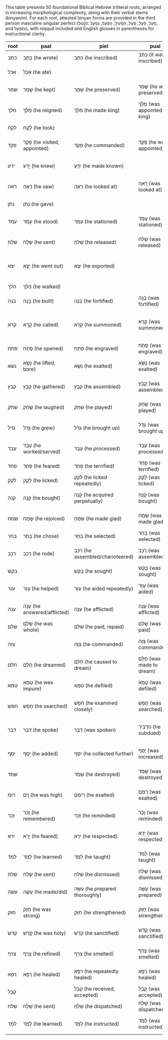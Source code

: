 This table presents 50 foundational Biblical Hebrew triliteral roots, arranged in increasing morphological complexity, along with their verbal stems (binyanim). For each root, attested binyan forms are provided in the third person masculine singular perfect (קטל): פָּעַל, פִּעֵל, פֻּעַל, הִפְעִיל, הָפְעַל, נִפְעַל, and הִתְפַּעֵל, with niqqud included and English glosses in parentheses for instructional clarity.

| root | paal | piel | pual | hiphil | hophil | niphal | hitpael |
|--------|------------------------|------------------------|--------------------------|------------------------|-------------------------|------------------------|------------------------|
| כתב | כָּתַב (he wrote) | כִּתֵּב (he inscribed) | כֻּתַּב (it was inscribed) | הִכְתִּיב (he dictated) | | נִכְתַּב (it was written) | הִתְכַּתֵּב (he corresponded) |
| אכל | אָכַל (he ate) | | | הֶאֱכִיל (he fed) | | נֶאֱכַל (he was eaten) | |
| שמר | שָׁמַר (he kept) | שִׁמֵּר (he preserved) | שֻׁמַּר (he was preserved) | הִשְׁמִיר (he caused to keep) | | נִשְׁמַר (he was kept) | הִשְׁתַּמֵּר (he guarded himself) |
| מלך | מָלַךְ (he reigned) | מִלֵּךְ (he made king) | מֻלַּךְ (was appointed king) | הִמְלִיךְ (he caused to reign) | | נִמְלַךְ (he consulted) | הִתְמַלֵּךְ (he made himself king) |
| לקח | לָקַח (he took) | | | הִלְקִיחַ (he brought) | | נִלְקַח (he was taken) | |
| פקד | פָּקַד (he visited, appointed) | פִּקֵּד (he commanded) | פֻּקַּד (he was appointed) | הִפְקִיד (he entrusted) | | נִפְקַד (he was counted) | הִתְפַּקֵּד (he presented himself) |
| ידע | יָדַע (he knew) | יִדֵּעַ (he made known) | | הוֹדִיעַ (he informed) | הוּדַע (was informed) | נוֹדַע (was known) | הִתְוַדֵּעַ (he introduced himself) |
| ראה | רָאָה (he saw) | רִאֵּה (he looked at) | רֻאֶּה (was looked at) | הִרְאָה (he showed) | | נִרְאָה (he appeared) | הִתְרָאָה (he saw each other) |
| נתן | נָתַן (he gave) | | | הִנְתִּין/הִתִּין (he delivered) | | נִתַּן (was given) | |
| עמד | עָמַד (he stood) | עִמֵּד (he stationed) | עֻמַּד (was stationed) | הֶעֱמִיד (he caused to stand) | | נֶעֱמַד (he stood firm) | הִתְעַמֵּד (he stood persistently) |
| שלח | שָׁלַח (he sent) | שִׁלֵּחַ (he released) | שֻׁלַּח (was released) | הִשְׁלִיחַ (he caused to send)| | נִשְׁלַח (was sent) | הִשְׁתַּלֵּחַ (he broke out) |
| יצא | יָצָא (he went out) | יִצֵּא (he exported) | | הוֹצִיא (he brought out) | הוּצָא (was brought out) | נוֹצַּא (was brought out) | |
| הלך | הָלַךְ (he walked) | | | הוֹלִיךְ (he led) | הוּלַךְ (was led) | נֶהְלַךְ (was walked) | הִתְהַלֵּךְ (he went about) |
| בנה | בָּנָה (he built) | בִּנֵּה (he fortified) | בֻּנָּה (was fortified) | הִבְנָה (he rebuilt) | | נִבְנָה (was built) | הִתְבַּנָּה (he considered) |
| קרא | קָרָא (he called) | קִרֵּא (he summoned) | קֻרָּא (was summoned) | הִקְרִיא (he recited) | הָקְרָא (was caused to be recited) | נִקְרָא (was called/upon) | הִתְקַרֵּא (called oneself) |
| פתח | פָּתַח (he opened) | פִּתֵּחַ (he engraved) | פֻּתַּח (was engraved) | הִפְתִּיחַ (he unlocked) | | נִפְתַּח (was opened) | הִתְפַּתֵּחַ (he spread out) |
| נשא | נָשָׂא (he lifted, bore)| נִשֵּׂא (he exalted) | נֻשָּׂא (was exalted) | הִשִּׂיא (he deceived/wed) | הָשְּׂא (was made to marry)| נִשָּׂא (was lifted) | הִתְנַשֵּׂא (he exalted himself) |
| קבץ | קָבַץ (he gathered) | קִבֵּץ (he assembled) | קֻבַּץ (was assembled) | הִקְבִּיץ (he collected) | | נִקְבַּץ (was gathered) | הִתְקַבֵּץ (he gathered himself) |
| שחק | שָׂחַק (he laughed) | שִׂחֵּק (he played) | שֻׂחַק (was played) | הִשְׂחִיק (he made laugh) | | נִשְׂחַק (was laughed) | הִתְשַׂחֵּק (he amused himself) |
| גדל | גָּדַל (he grew) | גִּדֵּל (he brought up) | גֻּדַּל (was brought up) | הִגְדִּיל (he made great) | | נִגְדַּל (was magnified) | הִתְגַּדֵּל (he made himself great) |
| עבד | עָבַד (he worked/served)| עִבֵּד (he processed) | עֻבַּד (was processed) | הֶעֱבִיד (he enslaved) | | נֶעֱבַד (was served) | הִתְעַבֵּד (he enslaved himself) |
| פחד | פָּחַד (he feared) | פִּחֵּד (he terrified) | פֻּחַד (was terrified) | הִפְחִיד (he frightened) | | נִפְחַד (was afraid) | הִתְפַּחֵּד (he panicked) |
| לקק | לָקַק (he licked) | לִקֵּק (he licked repeatedly)| לֻקַּק (was licked) | הִלְקִיק (he caused to lick)| | | הִתְלַקֵּק (he licked himself)|
| קנה | קָנָה (he bought) | קִנֵּה (he acquired perpetually)| קֻנָּה (was bought) | הִקְנָה (he caused to acquire)| | נִקְנָה (was acquired) | הִתְקַנֵּה (he acquired himself)|
| שמח | שָׂמַח (he rejoiced) | שִׂמֵּחַ (he made glad) | שֻׂמַח (was made glad) | הִשְׂמִיחַ (he delighted) | | נִשְׂמַח (was glad) | הִתְשַׂמֵּחַ (he rejoiced exceedingly) |
| בחר | בָּחַר (he chose) | בִּחֵּר (he selected) | בֻּחַר (was selected) | הִבְחִיר (he preferred) | | נִבְחַר (was chosen) | הִתְבַּחֵּר (he boasted) |
| רכב | רָכַב (he rode) | רִכֵּב (he assembled/charioteered)| רֻכַּב (was assembled) | הִרְכִּיב (he mounted) | | נִרְכַּב (was ridden) | הִתְרַכֵּב (he put himself together)|
| בקש | | בִּקֵּשׁ (he sought) | בֻּקַּשׁ (was sought) | הִבְקִישׁ (he requested) | | נִבְקַּשׁ (was sought after) | הִתְבַּקֵּשׁ (he implored) |
| עזר | עָזַר (he helped) | עִזֵּר (he aided repeatedly) | עֻזַּר (was aided) | הֶעֱזִיר (he caused to help)| | נֶעֱזַר (was helped) | הִתְעַזֵּר (he helped himself)|
| ענה | עָנָה (he answered/afflicted)| עִנֵּה (he afflicted) | עֻנָּה (was afflicted)| הֶעֱנָה (he caused to answer/afflict)| | נֶעֱנֶה (he was answered) | הִתְעַנֵּה (he afflicted himself)|
| שלם | שָׁלֵם (he was whole) | שִׁלֵּם (he paid, repaid) | שֻׁלַּם (was paid) | הִשְׁלִים (he made peace) | | נִשְׁלַם (was finished) | הִשְׁתַּלֵּם (he paid himself)|
| צוה | | צִוָּה (he commanded) | צֻוָּה (was commanded) | הִצְוָה (he ordered) | | נִצְוָּה (was ordered) | הִתְצַוָּה (he imposed on himself)|
| חלם | חָלַם (he dreamed) | חִלֵּם (he caused to dream) | חֻלַּם (was made to dream) | הֶחֱלִים (he recovered) | | נֶחְלַם (was dreamed) | הִתְחַלֵּם (he dreamed himself)|
| טמא | טָמֵא (he was impure) | טִמֵּא (he defiled) | טֻמַּא (was defiled) | הִטְמִיא (he caused to defile)| | נִטְמָא (became impure)| הִתְטַמֵּא (he defiled himself)|
| חפש | חָפֵשׁ (he searched) | חִפֵּשׁ (he examined closely) | חֻפַּשׁ (was searched) | הִפְקִישׁ (he caused to search)| | נִחְפַּשׁ (was searched)| הִתְחַפֵּשׁ (he disguised himself)|
| דבר | דִּבֵּר (he spoke) | דֻּבַּר (was spoken) | הִדְבִּיר (he subdued) | | נִדְבַּר (was spoken to)| הִתְדַּבֵּר (he conversed)|
| יסף | יָסַף (he added) | יִסֵּף (he collected further) | יֻסַּף (was increased) | הוֹסִיף (he added) | הוּסָף (was added) | נוֹסַף (was added) | |
| שמד | | שִׁמֵּד (he destroyed) | שֻׁמַּד (was destroyed) | הִשְׁמִיד (he exterminated)| | נִשְׁמַד (was destroyed)| הִשְׁתַּמֵּד (he eradicated himself)|
| רומ | רָם (he was high) | רִימֵּם (he exalted) | רֻמַּם (was exalted) | הֵרִים (he raised) | הוּרַם (was raised) | נִרְאָמ (was elevated) | הִתְרֹמֵם (he exalted himself)|
| זכר | זָכַר (he remembered) | זִכֵּר (he reminded) | זֻכַּר (was reminded) | הִזְכִּיר (he caused to remember)| | נִזְכַּר (was remembered)| הִתְזַכֵּר (he remembered for himself)|
| ירא | יָרֵא (he feared) | יִרֵּא (he respected) | יֻרַּא (was respected) | הוֹרִיא (he made fear) | הוּרָא (was made fearful) | נוֹרָא (was feared) | |
| למד | לָמַד (he learned) | לִמֵּד (he taught) | לֻמַּד (was taught) | הִלְמִיד (he caused to learn)| | נִלְמַד (was learned) | הִתְלַמֵּד (he learned himself)|
| שלח | שָׁלַח (he sent) | שִׁלֵּחַ (he dismissed) | שֻׁלַּח (was dismissed) | הִשְׁלִיחַ (he commissioned)| | נִשְׁלַח (was sent) | הִשְׁתַּלֵּחַ (he assailed) |
| עשה | עָשָׂה (he made/did) | עִשֵּׂה (he prepared thoroughly)| עֻשָּׂה (was prepared) | הֶעֱשָׂה (he caused to do)| | נֶעֱשָׂה (was made) | הִתְעַשֵּׂה (he enriched himself)|
| חזק | חָזַק (he was strong) | חִזֵּק (he strengthened) | חֻזַּק (was strengthened) | הֶחֱזִיק (he held) | | נֶחֱזַק (was strengthened)| הִתְחַזֵּק (he strengthened himself)|
| קדש | קָדֵשׁ (he was holy) | קִדֵּשׁ (he sanctified) | קֻדַּשׁ (was sanctified) | הִקְדִּישׁ (he dedicated)| | נִקְדַּשׁ (was made holy)| הִתְקַדֵּשׁ (he sanctified himself)|
| צרף | צָרַף (he refined) | צִרֵּף (he smelted) | צֻרַּף (was smelted) | הִצְרִיף (he joined) | | נִצְרַף (was refined) | הִתְצַרֵּף (he attached himself)|
| רפא | רָפָא (he healed) | רִפֵּא (he repeatedly healed) | רֻפָּא (was healed) | הִרְפִּיא (he caused to heal)| | נִרְפָּא (was healed) | הִתְרַפֵּא (he recovered himself)|
| קבל | | קִבֵּל (he received, accepted) | קֻבַּל (was accepted) | הִקְבִּיל (he compared) | | נִקְבַּל (was received) | הִתְקַבֵּל (he was received) |
| שלח | שָׁלַח (he sent) | שִׁלֵּחַ (he dispatched) | שֻׁלַּח (was dispatched) | הִשְׁלִיחַ (he sent on a mission)| | נִשְׁלַח (was sent) | הִשְׁתַּלֵּחַ (he rushed out) |
| למד | לָמַד (he learned) | לִמֵּד (he instructed) | לֻמַּד (was instructed) | הִלְמִיד (he taught persistently)| | נִלְמַד (was learned) | הִתְלַמֵּד (he learned himself)|
